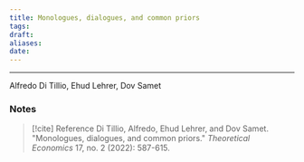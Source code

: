```yaml
---
title: Monologues, dialogues, and common priors
tags: 
draft: 
aliases: 
date:
---
```

---
Alfredo Di Tillio, Ehud Lehrer, Dov Samet
### Notes


> [!cite] Reference
> Di Tillio, Alfredo, Ehud Lehrer, and Dov Samet. "Monologues, dialogues, and common priors." _Theoretical Economics_ 17, no. 2 (2022): 587-615.

